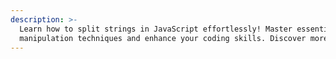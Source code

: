 ```yaml
---
description: >-
  Learn how to split strings in JavaScript effortlessly! Master essential string
  manipulation techniques and enhance your coding skills. Discover more now!
---
```

